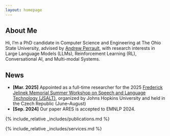 ```yaml
---
layout: homepage
---
```


## About Me

Hi, I’m a PhD candidate in Computer Science and Engineering at The Ohio State University, advised by [Andrew Perrault](https://aperrault.github.io/), with research interests in Large Language Models (LLMs), Reinforcement Learning (RL), Conversational AI, and Multi-modal Systems.


## News
- **[Mar. 2025]** Appointed as a full-time researcher for the 2025 [Frederick Jelinek Memorial Summer Workshop on Speech and Language Technology (JSALT)](https://www.clsp.jhu.edu/workshops/), organized by Johns Hopkins University and held in the Czech Republic (June–August)
- **[Sep. 2024]** Our paper ARES is accepted to EMNLP 2024.


{% include_relative _includes/publications.md %}

{% include_relative _includes/services.md %}
